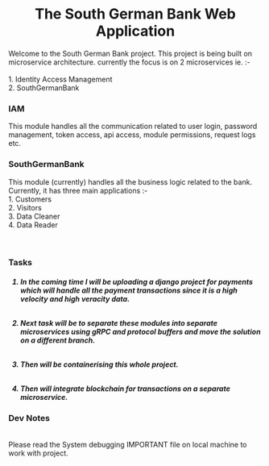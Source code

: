 <div align="center"> <h1>The South German Bank Web Application </h1> </div>
<div align="left">
    Welcome to the South German Bank project.
This project is being built on microservice architecture. 
currently the focus is on 2 microservices ie. :- <br><br> 1. Identity Access Management <br> 2. SouthGermanBank

<br>
<h3>
IAM
</h3>
This module handles all the communication related to user login, password management, token access, api access,
module permissions, request logs etc.
</div>
<h3>
SouthGermanBank
</h3>
This module (currently) handles all the business logic related to the bank. Currently, it has three main applications :- 
<br>
1. Customers <br> 2. Visitors <br> 3. Data Cleaner <br> 4. Data Reader
<br> <br> <br>
<h3>
Tasks
</h3>
<h5>

1. In the coming time I will be uploading a django project for payments which will handle all the payment transactions since it is a high velocity and high veracity data.
<br><br>

2. Next task will be to separate these modules into separate microservices using gRPC and protocol buffers and move the solution on a different branch. 
<br><br>

3. Then will be containerising this whole project.
<br><br>

4. Then will integrate blockchain for transactions on a separate microservice. 

</h5>
<h3>
Dev Notes
</h3>
<br>
Please read the System debugging IMPORTANT file on local machine to work with project.
